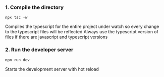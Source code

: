 ### 1. Compile the directory

```
npx tsc -w
```

Compiles the typescript for the entire project under watch so every change to the typescript files will be reflected
Always use the typescript version of files if there are javascript and typescript versions

### 2. Run the developer server

```
npm run dev
```

Starts the development server with hot reload
